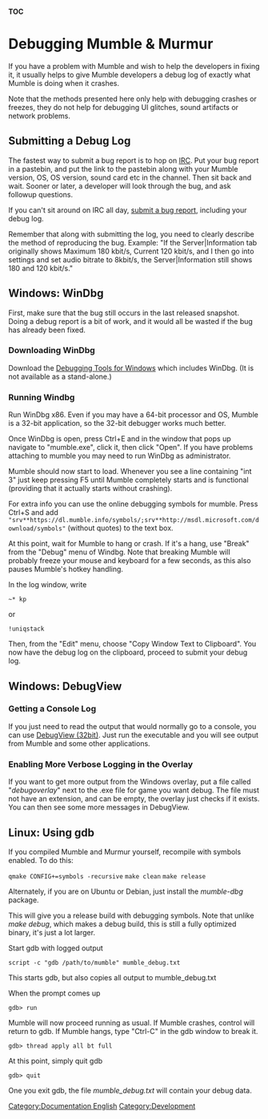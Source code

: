__TOC__

# Debugging Mumble & Murmur

If you have a problem with Mumble and wish to help the developers in
fixing it, it usually helps to give Mumble developers a debug log of
exactly what Mumble is doing when it crashes.

Note that the methods presented here only help with debugging crashes or
freezes, they do not help for debugging UI glitches, sound artifacts or
network problems.

## Submitting a Debug Log

The fastest way to submit a bug report is to hop on
[IRC](irc://irc.freenode.org/mumble). Put your bug report in a pastebin,
and put the link to the pastebin along with your Mumble version, OS, OS
version, sound card etc in the channel. Then sit back and wait. Sooner
or later, a developer will look through the bug, and ask followup
questions.

If you can't sit around on IRC all day, [submit a bug
report](https://github.com/mumble-voip/mumble/issues/new), including
your debug log.

Remember that along with submitting the log, you need to clearly
describe the method of reproducing the bug. Example: "If the
Server|Information tab originally shows Maximum 180 kbit/s, Current 120
kbit/s, and I then go into settings and set audio bitrate to 8kbit/s,
the Server|Information still shows 180 and 120 kbit/s."

## Windows: WinDbg

First, make sure that the bug still occurs in the last released
snapshot. Doing a debug report is a bit of work, and it would all be
wasted if the bug has already been fixed.

### Downloading WinDbg

Download the [Debugging Tools for
Windows](http://msdn.microsoft.com/en-US/windows/hardware/gg454513)
which includes WinDbg. (It is not available as a stand-alone.)

### Running Windbg

Run WinDbg x86. Even if you may have a 64-bit processor and OS, Mumble
is a 32-bit application, so the 32-bit debugger works much better.

Once WinDbg is open, press Ctrl+E and in the window that pops up
navigate to "mumble.exe", click it, then click "Open". If you have
problems attaching to mumble you may need to run WinDbg as
administrator.

Mumble should now start to load. Whenever you see a line containing "int
3" just keep pressing F5 until Mumble completely starts and is
functional (providing that it actually starts without crashing).

For extra info you can use the online debugging symbols for mumble.
Press Ctrl+S and add
`"srv**https://dl.mumble.info/symbols/;srv**http://msdl.microsoft.com/download/symbols"`
(without quotes) to the text box.

At this point, wait for Mumble to hang or crash. If it's a hang, use
"Break" from the "Debug" menu of Windbg. Note that breaking Mumble will
probably freeze your mouse and keyboard for a few seconds, as this also
pauses Mumble's hotkey handling.

In the log window, write

`~* kp `

or

`!uniqstack`

Then, from the "Edit" menu, choose "Copy Window Text to Clipboard". You
now have the debug log on the clipboard, proceed to submit your debug
log.

## Windows: DebugView

### Getting a Console Log

If you just need to read the output that would normally go to a console,
you can use [DebugView
(32bit)](http://technet.microsoft.com/en-us/sysinternals/bb896647.aspx).
Just run the executable and you will see output from Mumble and some
other applications.

### Enabling More Verbose Logging in the Overlay

If you want to get more output from the Windows overlay, put a file
called "*debugoverlay*" next to the .exe file for game you want debug.
The file must not have an extension, and can be empty, the overlay just
checks if it exists. You can then see some more messages in DebugView.

## Linux: Using gdb

If you compiled Mumble and Murmur yourself, recompile with symbols
enabled. To do this:

`qmake CONFIG+=symbols -recursive`
`make clean`
`make release`

Alternately, if you are on Ubuntu or Debian, just install the
*mumble-dbg* package.

This will give you a release build with debugging symbols. Note that
unlike *make debug*, which makes a debug build, this is still a fully
optimized binary, it's just a lot larger.

Start gdb with logged output

`script -c "gdb /path/to/mumble" mumble_debug.txt`

This starts gdb, but also copies all output to mumble_debug.txt

When the prompt comes up

`gdb> run`

Mumble will now proceed running as usual. If Mumble crashes, control
will return to gdb. If Mumble hangs, type "Ctrl-C" in the gdb window to
break it.

`gdb> thread apply all bt full`

At this point, simply quit gdb

`gdb> quit`

One you exit gdb, the file *mumble_debug.txt* will contain your debug
data.

[Category:Documentation
English](Category:Documentation_English "wikilink")
[Category:Development](Category:Development "wikilink")